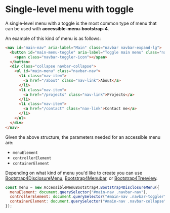 # Single-level menu with toggle

A single-level menu with a toggle is the most common type of menu that can be used with **accessible-menu-bootstrap-4**.

An example of this kind of menu is as follows:

```html
<nav id="main-nav" aria-label="Main" class="navbar navbar-expand-lg">
  <button id="main-menu-toggle" aria-label="Toggle main menu" class="navbar-toggler">
    <span class="navbar-toggler-icon"></span>
  </button>
  <div class="collapse navbar-collapse">
    <ul id="main-menu" class="navbar-nav">
      <li class="nav-item">
        <a href="/about" class="nav-link">About</a>
      </li>
      <li class="nav-item">
        <a href="/projects" class="nav-link">Projects</a>
      </li>
      <li class="nav-item">
        <a href="/contact" class="nav-link">Contact me</a>
      </li>
    </ul>
  </div>
</nav>
```

Given the above structure, the parameters needed for an accessible menu are:

- `menuElement`
- `controllerElement`
- `containerElement`

Depending on what kind of menu you'd like to create you can use [Bootstrap4DisclosureMenu](https://accessible-menu.netlify.app/disclosuremenu), [Bootstrap4Menubar](https://accessible-menu.netlify.app/menubar), or [Bootstrap4Treeview](https://accessible-menu.netlify.app/treeview).

```js
const menu = new AccessibleMenuBootstrap4.Bootstrap4DisclosureMenu({
  menuElement: document.querySelector("#main-nav .navbar-nav"),
  controllerElement: document.querySelector("#main-nav .navbar-toggler"),
  containerElement: document.querySelector("#main-nav .navbar-collapse"),
});
```
